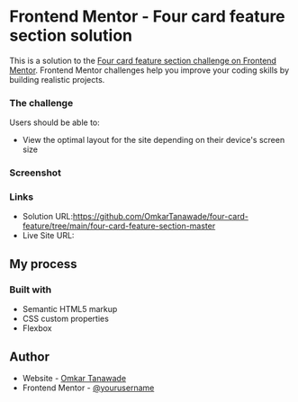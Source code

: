 # Frontend Mentor - Four card feature section solution

This is a solution to the [Four card feature section challenge on Frontend Mentor](https://www.frontendmentor.io/challenges/four-card-feature-section-weK1eFYK). Frontend Mentor challenges help you improve your coding skills by building realistic projects. 

### The challenge

Users should be able to:

- View the optimal layout for the site depending on their device's screen size

### Screenshot



### Links

- Solution URL:https://github.com/OmkarTanawade/four-card-feature/tree/main/four-card-feature-section-master
- Live Site URL: 

## My process

### Built with

- Semantic HTML5 markup
- CSS custom properties
- Flexbox

## Author

- Website - [Omkar Tanawade]()
- Frontend Mentor - [@yourusername]()



